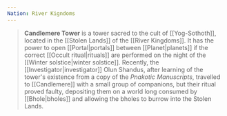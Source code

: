 ```yaml
---
Nation: River Kigndoms
---
```

> **Candlemere Tower** is a tower sacred to the cult of [[Yog-Sothoth]], located in the [[Stolen Lands]] of the [[River Kingdoms]]. It has the power to open [[Portal|portals]] between [[Planet|planets]] if the correct [[Occult ritual|rituals]] are performed on the night of the [[Winter solstice|winter solstice]]. Recently, the [[Investigator|investigator]] Olun Shandus, after learning of the tower's existence from a copy of the *Pnakotic Manuscripts*, travelled to [[Candlemere]] with a small group of companions, but their ritual proved faulty, depositing them on a world long consumed by [[Bhole|bholes]] and allowing the bholes to burrow into the Stolen Lands.